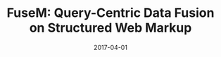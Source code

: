 ---
title: "FuseM: Query-Centric Data Fusion on Structured Web Markup"
collection: publications
permalink: /publication/2017-DBLP_conf_icde_YuGFD17
date: 2017-04-01
venue: '33rd IEEE International Conference on Data Engineering, ICDE 2017, San Diego, CA, USA, April 19-22, 2017'
---